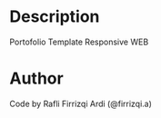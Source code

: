 # Description
Portofolio Template
Responsive WEB

# Author
Code by Rafli Firrizqi Ardi (@firrizqi.a)
